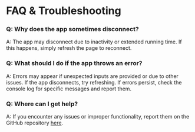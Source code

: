# FAQ & Troubleshooting

### Q: Why does the app sometimes disconnect?
A: The app may disconnect due to inactivity or extended running time. If this happens, simply refresh the page to reconnect.

### Q: What should I do if the app throws an error?
A: Errors may appear if unexpected inputs are provided or due to other issues. If the app disconnects, try refreshing. If errors persist, check the console log for specific messages and report them.

### Q: Where can I get help?
A: If you encounter any issues or improper functionality, report them on the GitHub repository [here](https://github.com/hakobyansiras/PSF_spatial).
